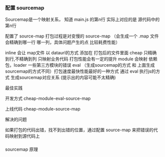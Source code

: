 ### 配置 sourcemap

Sourcemap是一个映射关系， 知道 main.js 的第n行 实际上对应的是 源代码中的第n行

配置了 source-map 打包过程是对变慢的
source-map （会生成一个 .map 文件 会精确到哪一行 哪一列，具体问题产生的点 比较耗费性能）

inline      会让 map文件 以 dataurl的方式 添加在 打包后的文件里面
cheap       只精确到行,不精确到列 只映射业务代码  打包性能会有一定的提升
module      会映射 依赖包，loader 一些第三方模块的错误
eval        （生成sourcemap的方式 和 上面生成 sourcemap的方式不同）打包速度最快性能最好的一种方式 通过 eval 执行js的方式 生成sourcemap对应关系 (提示出的内容可能不太精确)

最佳实践

开发方式
cheap-module-eval-source-map 

上线代码
cheap-module-source-map

解决的问题

如果打包的代码出错，找不到出错的位置，通过配置 source-map 来把错误的代码映射到源代码上

### 
sourcemap 原理